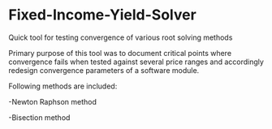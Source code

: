 # Fixed-Income-Yield-Solver
Quick tool for testing convergence of various root solving methods

Primary purpose of this tool was to document critical points where convergence fails when tested against several price ranges and accordingly redesign convergence parameters of a software module.

Following methods are included:

-Newton Raphson method

-Bisection method
